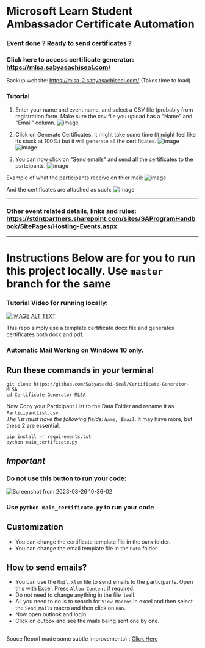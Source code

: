 # Microsoft Learn Student Ambassador Certificate Automation

### Event done ? Ready to send certificates ? 

### Click here to access certificate generator: https://mlsa.sabyasachiseal.com/

Backup website: https://mlsa-2.sabyasachiseal.com/ (Takes time to load)

### Tutorial

1. Enter your name and event name, and select a CSV file (probably from registration form. Make sure the csv file you upload has a "Name" and "Email" column.
![image](https://github.com/user-attachments/assets/e53cf703-a1c4-4968-a238-2b34d494a89c)

   
2. Click on Generate Certificates, it might take some time (it might feel like its stuck at 100%) but it will generate all the certificates.
![image](https://github.com/user-attachments/assets/430e426c-2436-42f5-82db-7f33620bf9fb) ![image](https://github.com/user-attachments/assets/add03930-718f-4d83-8ed1-708d53cf229a)


3. You can now click on "Send emails" and send all the certificates to the partcipants.
   ![image](https://github.com/user-attachments/assets/1fcefcbf-4cc0-4e4a-8bee-89a130473b10)


Example of what the participants receive on thier mail:
![image](https://github.com/user-attachments/assets/8598c318-4737-4197-b8b6-e542ae95588f)

And the certificates are attached as such:
![image](https://github.com/user-attachments/assets/20f151cf-8267-4de4-a128-f5356d706ece)


---

### Other event related details, links and rules: https://stdntpartners.sharepoint.com/sites/SAProgramHandbook/SitePages/Hosting-Events.aspx 


---
<h1>Instructions Below are for you to run this project locally. Use <code>master</code> branch for the same </h1>


### Tutorial Video for running locally:

[![IMAGE ALT TEXT](http://img.youtube.com/vi/OUAbqdLDTZQ/0.jpg)](http://www.youtube.com/watch?v=OUAbqdLDTZQ "How to use Certificate Generator MLSA")

This repo simply use a template certificate docx file and generates certificates
both docx and pdf.

###  Automatic Mail Working on Windows 10 only.

## Run these commands in your terminal

```
git clone https://github.com/Sabyasachi-Seal/Certificate-Generator-MLSA
cd Certificate-Generator-MLSA
```
Now Copy your Participant List to the Data Folder and rename it as `ParticipantList.csv`. <br>
<e><i>The list must have the following fields: ```Name, Email```</i></e>. It may have more, but these 2 are essential.
```
pip install -r requirements.txt
python main_certificate.py
```

## *Important*
### Do not use this button to run your code:
![Screenshot from 2023-08-26 10-36-02](https://github.com/Sabyasachi-Seal/Certificate-Generator-MLSA/assets/36451386/6e4ddf15-c97a-4c1a-9e64-9cd4db416511)

### Use ```python main_certificate.py``` to run your code


## Customization
- You can change the certificate template file in the `Data` folder.
- You can change the email template file in the `Data` folder.

## How to send emails?
- You can use the `Mail.xlsm` file to send emails to the participants. Open this with Excel. Press ```Allow Content``` if required.
- Do not need to change anything in the file itself.
- All you need to do is to search for ```View Macros```  in excel and then select the ```Send_Mails``` macro and then click on ```Run```.
- Now open outlook and login.
- Click on outbox and see the mails being sent one by one.

<h2></h2>


Souce Repo(I made some subtle improvements) : <a href="https://github.com/muhammedogz/MLSA-Certificate-Automate">Click Here</a>
